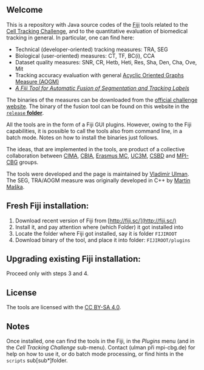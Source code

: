 Welcome
-------
This is a repository with Java source codes of the [Fiji](http://fiji.sc) tools related to the [Cell Tracking Challenge](http://www.celltrackingchallenge.net), and to the quantitative evaluation of biomedical tracking in general. In particular, one can find here:

* Technical (developer-oriented) tracking measures: TRA, SEG
* Biological (user-oriented) measures: CT, TF, BC(i), CCA
* Dataset quality measures: SNR, CR, Hetb, Heti, Res, Sha, Den, Cha, Ove, Mit
* Tracking accuracy evaluation with general [Acyclic Oriented Graphs Measure (AOGM)](http://journals.plos.org/plosone/article?id=10.1371/journal.pone.0144959)
* [_A Fiji Tool for Automatic Fusion of Segmentation and Tracking Labels_](http://labels2017.org/wp-content/uploads/2017/07/LABELS2017_14.pdf)

The binaries of the measures can be downloaded from the [official challenge website](http://www.celltrackingchallenge.net). The binary of the fusion tool can be found on this website in the [`release` **folder**](https://github.com/xulman/CTC-FijiPlugins/tree/master/release).

All the tools are in the form of a Fiji GUI plugins. However, owing to the Fiji capabilities, it is possible to call the tools also from command line, in a batch mode. Notes on how to install the binaries just follows.

The ideas, that are implemented in the tools, are product of a collective collaboration between [CIMA](http://www.cima.es), [CBIA](http://cbia.fi.muni.cz), [Erasmus MC](https://www.erasmusmc.nl/oic/?lang=en), [UC3M](https://www.uc3m.es), [CSBD](http://www.csbdresden.de/) and [MPI-CBG](http://mpi-cbg.de) groups.

The tools were developed and the page is maintained by [Vladimír Ulman](http://www.fi.muni.cz/~xulman/). The SEG, TRA/AOGM measure was originally developed in C++ by [Martin Maška](http://cbia.fi.muni.cz/).


Fresh Fiji installation:
------------------------
1. Download recent version of Fiji from [http://fiji.sc/](http://fiji.sc/)
1. Install it, and pay attention where (which Folder) it got installed into
1. Locate the folder where Fiji got installed, say it is folder `FIJIROOT`
1. Download binary of the tool, and place it into folder: `FIJIROOT/plugins`


Upgrading existing Fiji installation:
-------------------------------------
Proceed only with steps 3 and 4.


License
--------
The tools are licensed with the [CC BY-SA 4.0](https://creativecommons.org/licenses/by-sa/4.0/).


Notes
------
Once installed, one can find the tools in the Fiji, in the _Plugins_ menu (and in the _Cell Tracking Challenge_ sub-menu). Contact (ulman při mpi-cbg.de) for help on how to use it, or do batch mode processing, or find hints in the `scripts` sub\[sub*\]folder.
